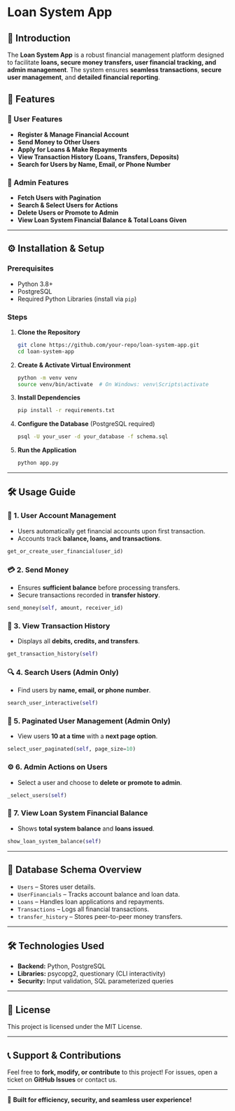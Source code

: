 # Loan System App

## 📌 Introduction
The **Loan System App** is a robust financial management platform designed to facilitate **loans, secure money transfers, user financial tracking, and admin management**. The system ensures **seamless transactions**, **secure user management**, and **detailed financial reporting**.

## 🚀 Features
### 🔹 User Features
- **Register & Manage Financial Account**
- **Send Money to Other Users**
- **Apply for Loans & Make Repayments**
- **View Transaction History (Loans, Transfers, Deposits)**
- **Search for Users by Name, Email, or Phone Number**

### 🔹 Admin Features
- **Fetch Users with Pagination**
- **Search & Select Users for Actions**
- **Delete Users or Promote to Admin**
- **View Loan System Financial Balance & Total Loans Given**

---

## ⚙️ Installation & Setup
### Prerequisites
- Python 3.8+
- PostgreSQL
- Required Python Libraries (install via `pip`)

### Steps
1. **Clone the Repository**
   ```sh
   git clone https://github.com/your-repo/loan-system-app.git
   cd loan-system-app
   ```
2. **Create & Activate Virtual Environment**
   ```sh
   python -m venv venv
   source venv/bin/activate  # On Windows: venv\Scripts\activate
   ```
3. **Install Dependencies**
   ```sh
   pip install -r requirements.txt
   ```
4. **Configure the Database** (PostgreSQL required)
   ```sh
   psql -U your_user -d your_database -f schema.sql
   ```
5. **Run the Application**
   ```sh
   python app.py
   ```

---

## 🛠 Usage Guide
### 🎯 1. User Account Management
- Users automatically get financial accounts upon first transaction.
- Accounts track **balance, loans, and transactions**.

```python
get_or_create_user_financial(user_id)
```

### 💳 2. Send Money
- Ensures **sufficient balance** before processing transfers.
- Secure transactions recorded in **transfer history**.

```python
send_money(self, amount, receiver_id)
```

### 📜 3. View Transaction History
- Displays all **debits, credits, and transfers**.

```python
get_transaction_history(self)
```

### 🔍 4. Search Users (Admin Only)
- Find users by **name, email, or phone number**.

```python
search_user_interactive(self)
```

### 📂 5. Paginated User Management (Admin Only)
- View users **10 at a time** with a **next page option**.

```python
select_user_paginated(self, page_size=10)
```

### ⚙️ 6. Admin Actions on Users
- Select a user and choose to **delete or promote to admin**.

```python
_select_users(self)
```

### 🏦 7. View Loan System Financial Balance
- Shows **total system balance** and **loans issued**.

```python
show_loan_system_balance(self)
```

---

## 📌 Database Schema Overview
- `Users` – Stores user details.
- `UserFinancials` – Tracks account balance and loan data.
- `Loans` – Handles loan applications and repayments.
- `Transactions` – Logs all financial transactions.
- `transfer_history` – Stores peer-to-peer money transfers.

---

## 🛠 Technologies Used
- **Backend:** Python, PostgreSQL
- **Libraries:** psycopg2, questionary (CLI interactivity)
- **Security:** Input validation, SQL parameterized queries

---

## 📜 License
This project is licensed under the MIT License.

---

## 📞 Support & Contributions
Feel free to **fork, modify, or contribute** to this project! For issues, open a ticket on **GitHub Issues** or contact us.

---

🚀 **Built for efficiency, security, and seamless user experience!**

